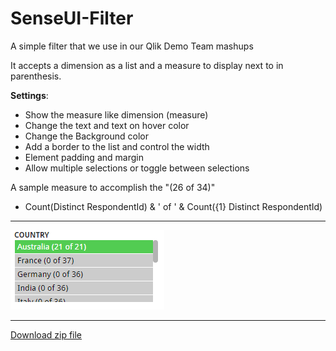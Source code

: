 # SenseUI-Filter
A simple filter that we use in our Qlik Demo Team mashups

It accepts a dimension as a list and a measure to display next to in parenthesis.

**Settings**:
- Show the measure like dimension (measure)
- Change the text and text on hover color
- Change the Background color
- Add a border to the list and control the width
- Element padding and margin
- Allow multiple selections or toggle between selections

A sample measure to accomplish the "(26 of 34)"
- Count(Distinct RespondentId) & ' of ' & Count({1} Distinct RespondentId)
---

![SenseUI - Filter](/preview.png?raw=true "SenseUI - Filter")


---

[Download zip file](https://github.com/yianni-ververis/SenseUI-Filter/archive/master.zip)

